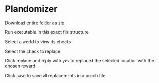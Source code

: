 # Plandomizer

Download entire folder as zip

Run executable in this exact file structure

Select a world to view its checks

Select the check to replace

Click replace and reply with yes to replaced the selected location with the chosen reward

Click save to save all replacements in a pnach file
